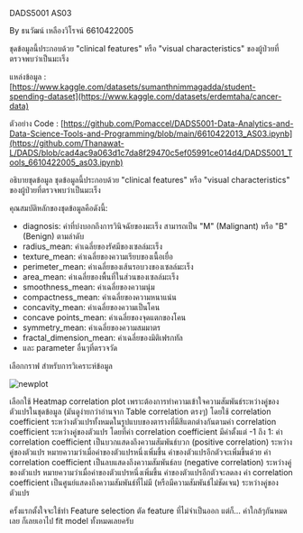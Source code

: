 DADS5001 AS03

By ธนวัฒน์ เหลืองวิโรจน์ 6610422005

ชุดข้อมูลนี้ประกอบด้วย "clinical features" หรือ "visual characteristics" ของผู้ป่วยที่ตรวจพบว่าเป็นมะเร็ง

แหล่งข้อมูล : [https://www.kaggle.com/datasets/sumanthnimmagadda/student-spending-dataset](https://www.kaggle.com/datasets/erdemtaha/cancer-data)

ตัวอย่าง Code : [https://github.com/Pomaccel/DADS5001-Data-Analytics-and-Data-Science-Tools-and-Programming/blob/main/6610422013_AS03.ipynb](https://github.com/Thanawat-L/DADS/blob/cad4ac9a063d1c7da8f29470c5ef05991ce014d4/DADS5001_Tools_6610422005_as03.ipynb)

อธิบายชุดข้อมูล
ชุดข้อมูลนี้ประกอบด้วย "clinical features" หรือ "visual characteristics" ของผู้ป่วยที่ตรวจพบว่าเป็นมะเร็ง

คุณสมบัติหลักของชุดข้อมูลคือดังนี้:
- diagnosis: ค่าที่บ่งบอกถึงการวินิจฉัยของมะเร็ง สามารถเป็น "M" (Malignant) หรือ "B" (Benign) ตามลำดับ
- radius_mean: ค่าเฉลี่ยของรัศมีของเซลล์มะเร็ง
- texture_mean: ค่าเฉลี่ยของความเรียบของเนื้อเยื่อ
- perimeter_mean: ค่าเฉลี่ยของเส้นรอบวงของเซลล์มะเร็ง
- area_mean: ค่าเฉลี่ยของพื้นที่ในส่วนของเซลล์มะเร็ง
- smoothness_mean: ค่าเฉลี่ยของความนุ่ม
- compactness_mean: ค่าเฉลี่ยของความหนาแน่น
- concavity_mean: ค่าเฉลี่ยของความเป็นโคน
- concave points_mean: ค่าเฉลี่ยของจุดแตกของโคน
- symmetry_mean: ค่าเฉลี่ยของความสมมาตร
- fractal_dimension_mean: ค่าเฉลี่ยของมิติเฟรกทัล
- และ parameter อื่นๆที่ตรวจวัด

เลือกกราฟ สำหรับการวิเคราะห์ข้อมูล

![newplot](https://github.com/Thanawat-L/DADS/assets/158482818/fad83f6a-3380-4f22-9552-c78cd4c17821)

เลือกใช้ Heatmap correlation plot เพราะต้องการทำความเข้าใจความสัมพันธ์ระหว่างคู่ของตัวแปรในชุดข้อมูล (มันดูง่ายกว่าอ่านจาก Table correlation ตรงๆ) 
โดยใช้ correlation coefficient ระหว่างตัวแปรทั้งหมดในรูปแบบของตารางที่มีสีแตกต่างกันตามค่า correlation coefficient ระหว่างคู่ของตัวแปร โดยที่ค่า correlation coefficient มีค่าตั้งแต่ -1 ถึง 1:
ค่า correlation coefficient เป็นบวกแสดงถึงความสัมพันธ์บวก (positive correlation) ระหว่างคู่ของตัวแปร หมายความว่าเมื่อค่าของตัวแปรหนึ่งเพิ่มขึ้น ค่าของตัวแปรอีกตัวจะเพิ่มขึ้นด้วย
ค่า correlation coefficient เป็นลบแสดงถึงความสัมพันธ์ลบ (negative correlation) ระหว่างคู่ของตัวแปร หมายความว่าเมื่อค่าของตัวแปรหนึ่งเพิ่มขึ้น ค่าของตัวแปรอีกตัวจะลดลง
ค่า correlation coefficient เป็นศูนย์แสดงถึงความสัมพันธ์ที่ไม่มี (หรือมีความสัมพันธ์ไม่ชัดเจน) ระหว่างคู่ของตัวแปร

ครั้งแรกตั้งใจจะใช้ทำ Feature selection ตัด feature ที่ไม่จำเป็นออก แต่ก็... ค่าใกล้ๆกันหมดเลย ก็เลยเอาไป fit model ทั้งหมดเลยครับ
